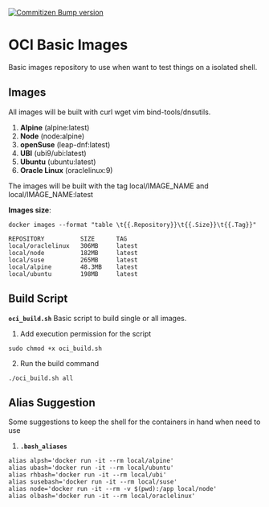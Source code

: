 [![Commitizen Bump version](https://github.com/pedrolsazevedo/oci/actions/workflows/ci.yaml/badge.svg?branch=main)](https://github.com/pedrolsazevedo/oci/actions/workflows/ci.yaml)  

# OCI Basic Images
Basic images repository to use when want to test things on a isolated shell.

## Images
All images will be built with curl wget vim bind-tools/dnsutils.

1. **Alpine** (alpine:latest)
2. **Node** (node:alpine)
3. **openSuse** (leap-dnf:latest)
4. **UBI** (ubi9/ubi:latest)
5. **Ubuntu** (ubuntu:latest)
6. **Oracle Linux** (oraclelinux:9)

The images will be built with the tag local/IMAGE_NAME and local/IMAGE_NAME:latest

**Images size**:
```
docker images --format "table \t{{.Repository}}\t{{.Size}}\t{{.Tag}}"
```
```
REPOSITORY          SIZE      TAG
local/oraclelinux   306MB     latest
local/node          182MB     latest
local/suse          265MB     latest
local/alpine        48.3MB    latest
local/ubuntu        198MB     latest
```


## Build Script
**`oci_build.sh`**
Basic script to build single or all images.
1. Add execution permission for the script
```
sudo chmod +x oci_build.sh
```
2. Run the build command
```
./oci_build.sh all
```

## Alias Suggestion
Some suggestions to keep the shell for the containers in hand when need to use
1. **`.bash_aliases`**
```
alias alpsh='docker run -it --rm local/alpine'
alias ubash='docker run -it --rm local/ubuntu'
alias rhbash='docker run -it --rm local/ubi'
alias susebash='docker run -it --rm local/suse'
alias node='docker run -it --rm -v $(pwd):/app local/node'
alias olbash='docker run -it --rm local/oraclelinux'
```
